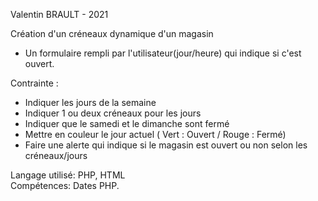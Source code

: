Valentin BRAULT - 2021  

Création d'un créneaux dynamique d'un magasin  
+ Un formulaire rempli par l'utilisateur(jour/heure) qui indique si c'est ouvert.  

Contrainte :  
 
- Indiquer les jours de la semaine  
- Indiquer 1 ou deux créneaux pour les jours  
- Indiquer que le samedi et le dimanche sont fermé  
- Mettre en couleur le jour actuel ( Vert : Ouvert / Rouge : Fermé)  
- Faire une alerte qui indique si le magasin est ouvert ou non selon les créneaux/jours  


Langage utilisé: PHP, HTML  
Compétences: Dates PHP.  
